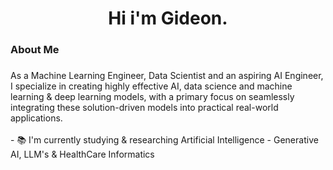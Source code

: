 <h1 align="center">Hi i'm Gideon.</h1>

###

<h3 align="left">About Me</h3>

###

<p align="left">As a Machine Learning Engineer, Data Scientist and an aspiring AI Engineer, I specialize in creating highly effective AI, data science and machine learning & deep learning models, with a primary focus on seamlessly integrating these solution-driven models into practical real-world applications.<br><br>- 📚 I'm currently studying & researching Artificial Intelligence - Generative AI, LLM's & HealthCare Informatics</p>

